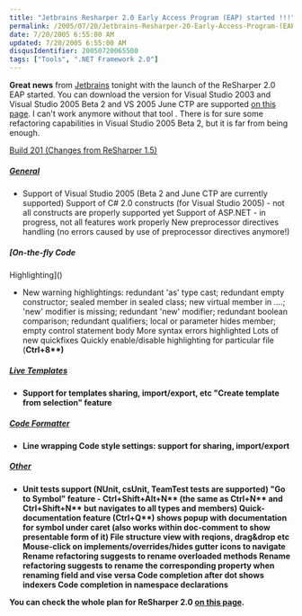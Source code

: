 ```yaml
---
title: "Jetbrains Resharper 2.0 Early Access Program (EAP) started !!!"
permalink: /2005/07/20/Jetbrains-Resharper-20-Early-Access-Program-(EAP)-started-!!!/
date: 7/20/2005 6:55:00 AM
updated: 7/20/2005 6:55:00 AM
disqusIdentifier: 20050720065500
tags: ["Tools", ".NET Framework 2.0"]
---
```

**Great news** from [Jetbrains](http://www.jetbrains.com/) tonight with the launch of the 
ReSharper 2.0 EAP started. You can download the version for Visual Studio 2003 
and Visual Studio 2005 Beta 2 and VS 2005 June CTP are supported [on this 
page](http://www.jetbrains.net/confluence/display/ReSharper/Download). I can't work anymore without that tool . There is for sure some 
refactoring capabilities in Visual Studio 2005 Beta 2, but it is far from 
being enough.

[Build 201 (Changes from ReSharper 
1.5)](http://www.jetbrains.net/confluence/display/ReSharper/Changes)
<!-- more -->

##### [General]()

*   Support of Visual Studio 2005 (Beta 2 and June CTP are currently 
  supported) 
  Support of C# 2.0 constructs (for Visual Studio 2005) - not all constructs 
  are properly supported yet 
  Support of ASP.NET - in progress, not all features work properly 
  New preprocessor directives handling (no errors caused by use of 
  preprocessor directives anymore!) 


##### [On-the-fly Code 
Highlighting]()

*   New warning highlightings: redundant 'as' type cast; redundant empty 
  constructor; sealed member in sealed class; new virtual member in ....; 'new' 
  modifier is missing; redundant 'new' modifier; redundant boolean comparison; 
  redundant qualifiers; local or parameter hides member; empty control statement 
  body 
  More syntax errors highlighted 
  Lots of new quickfixes 
  Quickly enable/disable highlighting for particular file (<b class="strong">Ctrl+8**) 


##### [Live Templates]()

*   Support for templates sharing, import/export, etc 
  "Create template from selection" feature 


##### [Code Formatter]()

*   Line wrapping 
  Code style settings: support for sharing, import/export 


##### [Other]()

*   Unit tests support (NUnit, csUnit, TeamTest tests are supported) 
  "Go to Symbol" feature - <b class="strong">Ctrl+Shift+Alt+N** (the same as 
  <b class="strong">Ctrl+N** and <b class="strong">Ctrl+Shift+N** but navigates 
  to all types and members) 
  Quick-documentation feature (<b class="strong">Ctrl+Q**) shows popup with 
  documentation for symbol under caret (also works within doc-comment to show 
  presentable form of it) 
  File structure view with reqions, drag&drop etc 
  Mouse-click on implements/overrides/hides gutter icons to navigate 
  Rename refactoring suggests to rename overloaded methods 
  Rename refactoring suggests to rename the corresponding property when 
  renaming field and vise versa 
  Code completion after dot shows indexers 
  Code completion in namespace declarations


<span class="pagetitle">You can check the whole plan for ReSharper 2.0 [on 
this page](http://www.jetbrains.net/confluence/display/ReSharper/ReSharper+2.0+Plan).</span>
<!--
<rdf:RDF xmlns:rdf="http://www.w3.org/1999/02/22-rdf-syntax-ns#"
         xmlns:dc="http://purl.org/dc/elements/1.1/"
         xmlns:trackback="http://madskills.com/public/xml/rss/module/trackback/">
<rdf:Description
    rdf:about="http://www.jetbrains.net/confluence/display/ReSharper/Changes"
    dc:identifier="http://www.jetbrains.net/confluence/display/ReSharper/Changes"
    dc:title="Changes"
    trackback:ping="http://www.jetbrains.net/confluence/rpc/trackback/130"/>
</rdf:RDF>
--></b></b></b></b></b>
